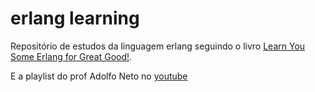 # erlang learning
Repositório de estudos da linguagem erlang seguindo o livro [Learn You Some Erlang for Great Good!](https://learnyousomeerlang.com/). 

E a playlist do prof Adolfo Neto no [youtube](https://www.youtube.com/playlist?list=PLF5ttO8F-IsTided30sMhUx-5Rfyeur65)
